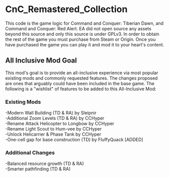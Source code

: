 # CnC_Remastered_Collection

This code is the game logic for Command and Conquer: Tiberian Dawn, and Command and Conquer: Red Alert. 
EA did not open source any assets beyond this source and only this source is under GPLv3. In order to obtain the rest of the game 
you must purchase from Steam or Origin. Once you have purchased the game you can play it and mod it to your heart's content.

## All Inclusive Mod Goal

This mod's goal is to provide an all-inclusive experience via most popular existing mods and commonly requested features. The changes proposed
are ones that arguably could have been included in the base game. The following is a "wishlist" of features to be added to this All-Inclusive Mod:

### Existing Mods
-Modern Wall Building (TD & RA) by Sleipnir  
-Additional Zoom Levels (TD & RA) by CCHyper  
-Rename Attack Helicopter to Longbow by CCHyper  
-Rename Light Scout to Hum-vee by CCHyper  
-Unlock Helicarrier & Phase Tank by CCHyper  
-One-cell gap for base construction (TD) by FluffyQuack  [ADDED]   

### Additional Changes
-Balanced resource growth (TD & RA)  
-Smarter pathfinding (TD & RA)  



